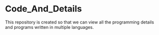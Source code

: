 # Code_And_Details
This repository is created so that we can view all the programming details and programs written in multiple languages.
